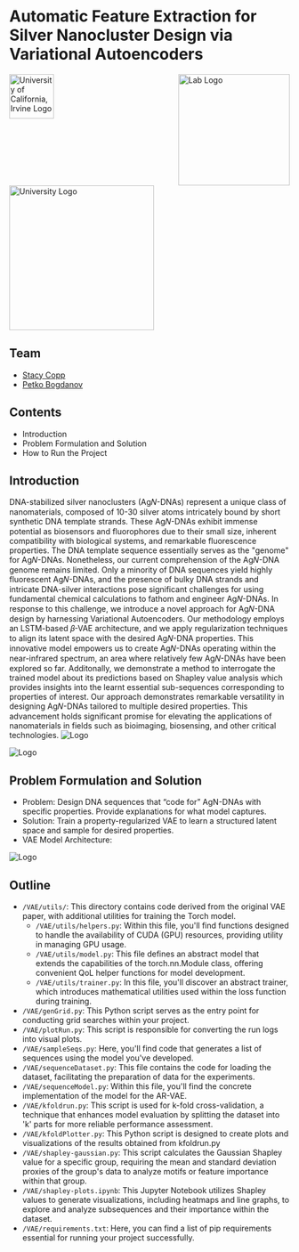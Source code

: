 
# Automatic Feature Extraction for Silver Nanocluster Design via Variational Autoencoders




<div style="display: flex; justify-content: space-between;">
    <img src="https://upload.wikimedia.org/wikipedia/en/thumb/0/0e/University_of_California%2C_Irvine_seal.svg/150px-University_of_California%2C_Irvine_seal.svg.png" alt="University of California, Irvine Logo" width="80">
    <img src="https://www.cs.albany.edu/~petko/lab/img/logo1.png" alt="Lab Logo" width="200">
</div>
<img src="https://www.cs.albany.edu/sccepr/img/logo1.png" alt="University Logo" width="260">



## Team
- [Stacy Copp](https://copplab.eng.uci.edu/)
- [Petko Bogdanov](http://www.cs.albany.edu/~petko/lab/)
## Contents 

 - Introduction
 - Problem Formulation and Solution
 - How to Run the Project


## Introduction
DNA-stabilized silver nanoclusters (Ag𝑁-DNAs) represent a unique class of nanomaterials, composed of 10-30 silver atoms intricately bound by short synthetic DNA template strands. These Ag𝑁-DNAs exhibit immense potential as biosensors and fluorophores due to their small size, inherent compatibility with biological systems, and remarkable fluorescence properties. The DNA template sequence essentially serves as the "genome" for Ag𝑁-DNAs. Nonetheless, our current comprehension of the Ag𝑁-DNA genome remains limited. Only a minority of DNA sequences yield highly fluorescent Ag𝑁-DNAs, and the presence of bulky DNA strands and intricate DNA-silver interactions pose significant challenges for using fundamental chemical calculations to fathom and engineer Ag𝑁-DNAs.
In response to this challenge, we introduce a novel approach for Ag𝑁-DNA design by harnessing Variational Autoencoders. Our methodology employs an LSTM-based 𝛽-VAE architecture, and we apply regularization techniques to align its latent space with the desired Ag𝑁-DNA properties. This innovative model empowers us to create Ag𝑁-DNAs operating within the near-infrared spectrum, an area where relatively few Ag𝑁-DNAs have been explored so far.
Additonally, we demonstrate a method to interrogate the trained model about its predictions based on Shapley value analysis which provides insights into the learnt essential sub-sequences corresponding to properties of interest. 
Our approach demonstrates remarkable versatility in designing Ag𝑁-DNAs tailored to multiple desired properties. This advancement holds significant promise for elevating the applications of nanomaterials in  fields such as bioimaging, biosensing, and other critical technologies.
![Logo](https://imageupload.io/ib/LuxfBl1wquzLM8y_1699199518.png)





![Logo](https://imageupload.io/ib/2J254j1PUyKMeyL_1699199752.png)

## Problem Formulation and Solution
- Problem: Design DNA sequences that “code for” AgN-DNAs with specific properties. Provide explanations for what model captures.
- Solution: Train a property-regularized VAE to learn a structured latent space and sample for desired properties.
- VAE Model Architecture:

![Logo](https://imageupload.io/ib/Ke1xrj8yJHCngG2_1699200592.png)

## Outline
- `/VAE/utils/`: This directory contains code derived from the original VAE paper, with additional utilities for training the Torch model.
    - `/VAE/utils/helpers.py`: Within this file, you'll find functions designed to handle the availability of CUDA (GPU) resources, providing utility in managing GPU usage.
    - `/VAE/utils/model.py`: This file defines an abstract model that extends the capabilities of the torch.nn.Module class, offering convenient QoL helper functions for model development.
    - `/VAE/utils/trainer.py`: In this file, you'll discover an abstract trainer, which introduces mathematical utilities used within the loss function during training.
- `/VAE/genGrid.py`: This Python script serves as the entry point for conducting grid searches within your project. 
- `/VAE/plotRun.py`: This script is responsible for converting the run logs into visual plots.
- `/VAE/sampleSeqs.py`:  Here, you'll find code that generates a list of sequences using the model you've developed.
- `/VAE/sequenceDataset.py`: This file contains the code for loading the dataset, facilitating the preparation of data for the experiments.
- `/VAE/sequenceModel.py`: Within this file, you'll find the concrete implementation of the model for the AR-VAE. 
- `/VAE/kfoldrun.py`: This script is used for k-fold cross-validation, a technique that enhances model evaluation by splitting the dataset into 'k' parts for more reliable performance assessment.
- `/VAE/kfoldPlotter.py`: This Python script is designed to create plots and visualizations of the results obtained from kfoldrun.py 
- `/VAE/shapley-gaussian.py`: This script calculates the Gaussian Shapley value for a specific group, requiring the mean and standard deviation proxies of the group's data to analyze motifs or feature importance within that group.
- `/VAE/shapley-plots.ipynb`: This Jupyter Notebook utilizes Shapley values to generate visualizations, including heatmaps and line graphs, to explore and analyze subsequences and their importance within the dataset.
- `/VAE/requirements.txt`: Here, you can find a list of pip requirements essential for running your project successfully.   
